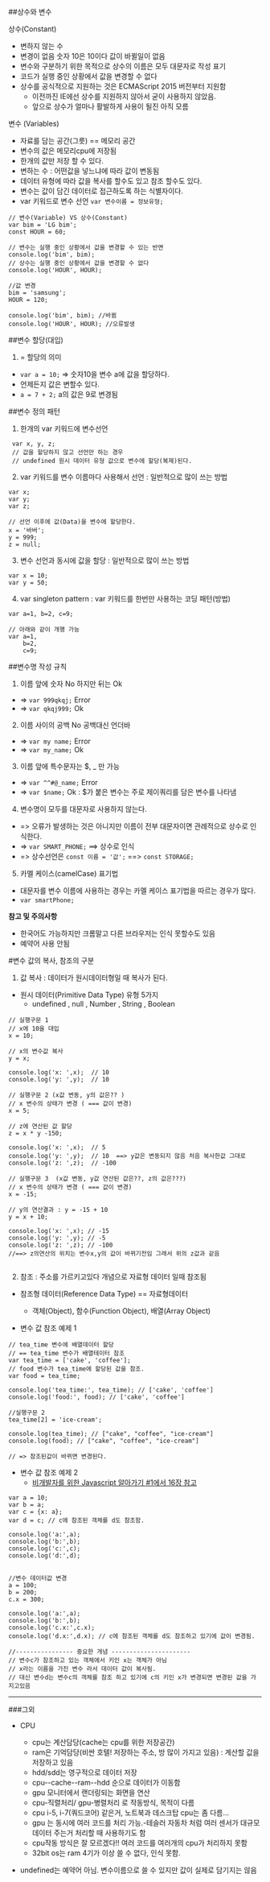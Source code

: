 ##상수와 변수

상수(Constant)
- 변하지 않는 수
- 변경이 없음 숫자 10은 10이다  값이 바뀔일이 없음
- 변수와 구분하기 위한 목적으로 상수의 이름은 모두 대문자로 작성 표기
- 코드가 실행 중인 상황에서 값을 변경할 수 없다
- 상수를 공식적으로 지원하는 것은 ECMAScript 2015 버전부터 지원함
  + 이전까진 IE에선 상수를 지원하지 않아서 굳이 사용하지 않았음.
  + 앞으로 상수가 얼마나 활발하게 사용이 될진 아직 모름

변수 (Variables)
- 자료를 담는 공간(그릇) == 메모리 공간
- 변수의 값은 메모리cpu에 저장됨
- 한개의 값만 저장 할 수 있다.
- 변하는 수 : 어떤값을 넣느냐에 따라 값이 변동됨
- 데이터 유형에 따라 값을 복사를 할수도 있고 참조 할수도 있다.
- 변수는 값이 담긴 데이터로 접근하도록 하는 식별자이다.
- var 키워드로 변수 선언  `var 변수이름 = 정보유형;`

```
// 변수(Variable) VS 상수(Constant)
var bim = 'LG bim';
const HOUR = 60;

// 변수는 실행 중인 상황에서 값을 변경할 수 있는 반면
console.log('bim', bim);
// 상수는 실행 중인 상황에서 값을 변경할 수 없다
console.log('HOUR', HOUR);

//값 변경
bim = 'samsung';  
HOUR = 120;  

console.log('bim', bim); //바뀜
console.log('HOUR', HOUR); //오류발생
```


##변수 할당(대입)
1. =  할당의 의미
  - `var a = 10;` => 숫자10을 변수 a에 값을 할당하다.
  - 언제든지 값은 변할수 있다.
  - `a = 7 + 2;`  a의 값은 9로 변경됨

##변수 정의 패턴
1. 한개의 var 키워드에 변수선언
  ```
   var x, y, z; 
   // 값을 할당하지 않고 선언만 하는 경우 
   // undefined 원시 데이터 유형 값으로 변수에 할당(복제)된다.
  ```

2. var 키워드를 변수 이름마다 사용해서 선언 : 일반적으로 많이 쓰는 방법
  ```
  var x;
  var y;
  var z;
  
  // 선언 이후에 값(Data)을 변수에 할당한다.
  x = '바버';
  y = 999;
  z = null;
  
  ```

3. 변수 선언과 동시에 값을 할당 : 일반적으로 많이 쓰는 방법
  ```
  var x = 10;
  var y = 50;
  ```

4. var singleton pattern : var 키워드를 한번만 사용하는 코딩 패턴(방법) 
  ```
  var a=1, b=2, c=9;
  
  // 아래와 같이 개행 가능
  var a=1,
      b=2,
      c=9;
  ```

##변수명 작성 규칙
1. 이름 앞에 숫자 No 하지만 뒤는 Ok
  - => `var 999qkqj;`  Error
  - => `var qkqj999;`  Ok

2. 이름 사이의 공백 No  공백대신 언더바
  - => `var my name;` Error
  - => `var my_name;` Ok

3. 이름 앞에 특수문자는 $, _ 만 가능
  - => `var ^^#@_name;` Error
  - => `var $name;`  Ok : $가 붙은 변수는 주로 제이쿼리를 담은 변수를 나타냄 

4. 변수명이 모두를 대문자로 사용하지 않는다.
  - => 오류가 발생하는 것은 아니지만 이름이 전부 대문자이면 관례적으로 상수로 인식한다.
  - => `var SMART_PHONE;`  ==> 상수로 인식
  - => 상수선언은 `const 이름 = '값';`  ==>  `const STORAGE;`

5. 카멜 케이스(camelCase) 표기법
  - 대문자를 변수 이름에 사용하는 경우는 카멜 케이스 표기법을 따르는 경우가 많다.
  - `var smartPhone;`

**참고 및 주의사항**
  - 한국어도 가능하지만 크롬말고 다른 브라우저는 인식 못할수도 있음
  - 예약어 사용 안됨


#변수 값의 복사, 참조의 구분
1. 값 복사 : 데이터가 원시데이터형일 때 복사가 된다.
  - 원시 데이터(Primitive Data Type) 유형 5가지
    - undefined , null , Number , String , Boolean
  ```
  // 실행구문 1
  // x에 10을 대입
  x = 10;
  
  // x의 변수값 복사
  y = x;
  
  console.log('x: ',x);  // 10
  console.log('y: ',y);  // 10
  
  // 실행구문 2 (x값 변동, y의 값은?? )
  // x 변수의 상태가 변경 ( === 값이 변경)
  x = 5;
  
  // z에 연산된 값 할당 
  z = x * y -150;
  
  console.log('x: ',x);  // 5
  console.log('y: ',y);  // 10  ==> y값은 변동되지 않음 처음 복사한값 그대로 
  console.log('z: ',z);  // -100
  
  // 실행구문 3  (x값 변동, y값 연산된 값은??, z의 값은???)
  // x 변수의 상태가 변경 ( === 값이 변경)
  x = -15;
  
  // y의 연산결과 : y = -15 + 10
  y = x + 10;
  
  console.log('x: ',x); // -15
  console.log('y: ',y); // -5
  console.log('z: ',z); // -100  
  //==> z의연산의 위치는 변수x,y의 값이 바뀌기전임 그래서 위의 z값과 같음
  
  
  ```

2. 참조 : 주소를 가르키고있다 개념으로 자료형 데이터 일때 참조됨
  - 참조형 데이터(Reference Data Type) == 자료형데이터
    - 객체(Object), 함수(Function Object), 배열(Array Object)

- 변수 값 참조 예제 1
```
// tea_time 변수에 배열데이터 할당
// == tea_time 변수가 배열테이터 참조
var tea_time = ['cake', 'coffee'];
// food 변수가 tea_time에 할당된 값을 참조.
var food = tea_time;

console.log('tea_time:', tea_time); // ['cake', 'coffee']
console.log('food:', food); // ['cake', 'coffee']

//실행구문 2
tea_time[2] = 'ice-cream';

console.log(tea_time); // ["cake", "coffee", "ice-cream"]
console.log(food); // ["cake", "coffee", "ice-cream"]

// => 참조된값이 바뀌면 변경된다.

```

- 변수 값 참조 예제 2
  - [비개발자를 위한 Javascript 알아가기 #1에서 16장 참고](http://www.slideshare.net/ibare/javascript-1-33928468?ref=http://m.cafe.daum.net/aspdotnet/5zmE/153?boardType=U&q=D_wmj6O-wN3vs0&)
```
var a = 10;
var b = a;
var c = {x: a};
var d = c; // c에 참조된 객체를 d도 참조함.

console.log('a:',a);
console.log('b:',b);
console.log('c:',c);
console.log('d:',d);


//변수 데이터값 변경
a = 100;
b = 200;
c.x = 300;

console.log('a:',a);
console.log('b:',b);
console.log('c.x:',c.x);
console.log('d.x:',d.x); // c에 참조된 객체를 d도 참조하고 있기에 값이 변경됨.

//---------------- 중요한 개념 ----------------------
// 변수c가 참조하고 있는 객체에서 키인 x는 객체가 아님 
// x라는 이름을 가진 변수 라서 데이터 값이 복사됨. 
// 대신 변수d는 변수c의 객체를 참조 하고 있기에 c의 키인 x가 변경되면 변경된 값을 가지고있음

```


---

###그외

- CPU
  + cpu는 계산담당(cache는 cpu를 위한 저장공간)
  + ram은 기억담당(비싼 호텔! 저장하는 주소, 방 많이 가지고 있음) : 계산할 값을 저장하고 있음
  + hdd/sdd는 영구적으로 데이터 저장
  + cpu--cache--ram--hdd 순으로 데이터가 이동함
  + gpu 모니터에서 랜더링되는 화면을 연산
  + cpu-직렬처리/ gpu-병렬처리 로 작동방식, 목적이 다름
  + cpu i-5, i-7(쿼드코어) 같은거, 노트북과 데스크탑 cpu는 좀 다름...
  + gpu 는 동시에 여러 코드를 처리 가능.-테슬러 자동차 처럼 여러 센서가 대규모 데이터 주는거 처리할 때 사용하기도 함
  + cpu작동 방식은 잘 모르겠다!! 여러 코드를 여러개의 cpu가 처리하지 못함
  + 32bit os는 ram 4기가 이상 쓸 수 없다, 인식 못함.

- undefined는 예약어 아님. 변수이름으로 쓸 수 있지만 값이 실제로 담기지는 않음
